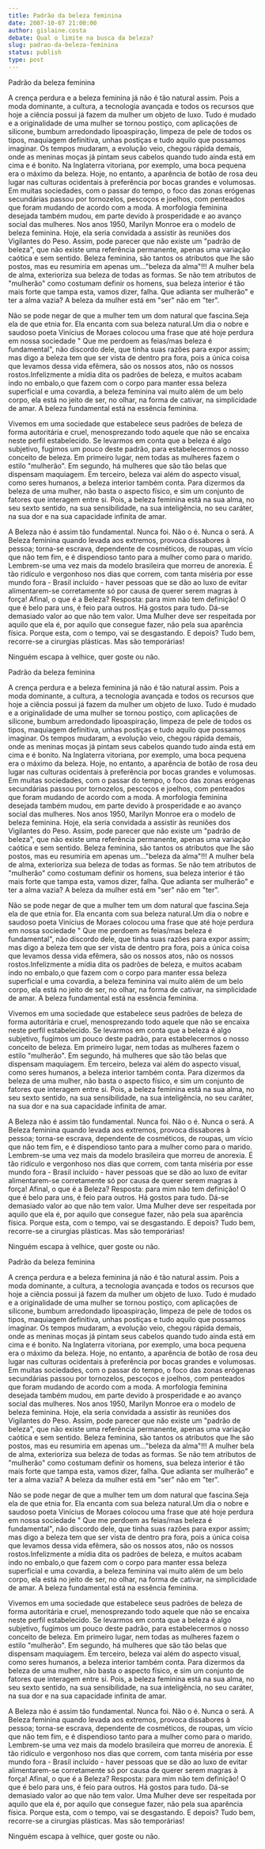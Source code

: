 ```yaml
---
title: Padrão da beleza feminina
date: 2007-10-07 21:00:00
author: gislaine.costa
debate: Qual o limite na busca da beleza?
slug: padrao-da-beleza-feminina
status: publish 
type: post
---
```


Padrão da beleza feminina  

  

A crença perdura e a beleza feminina já não é tão natural assim. Pois a moda dominante, a cultura, a tecnologia avançada e todos os recursos que hoje a ciência possui já fazem da mulher um objeto de luxo. Tudo é mudado e a originalidade de uma mulher se tornou postiço, com aplicações de silicone, bumbum arredondado lipoaspiração, limpeza de pele de todos os tipos, maquiagem definitiva, unhas postiças e tudo aquilo que possamos imaginar. Os tempos mudaram, a evolução veio, chegou rápida demais, onde as meninas moças já pintam seus cabelos quando tudo ainda está em cima e é bonito. Na Inglaterra vitoriana, por exemplo, uma boca pequena era o máximo da beleza. Hoje, no entanto, a aparência de botão de rosa deu lugar nas culturas ocidentais à preferência por bocas grandes e volumosas. Em muitas sociedades, com o passar do tempo, o foco das zonas erógenas secundárias passou por tornozelos, pescoços e joelhos, com penteados que foram mudando de acordo com a moda. A morfologia feminina desejada também mudou, em parte devido à prosperidade e ao avanço social das mulheres. Nos anos 1950, Marilyn Monroe era o modelo de beleza feminina. Hoje, ela seria convidada a assistir às reuniões dos Vigilantes do Peso. Assim, pode parecer que não existe um "padrão de beleza", que não existe uma referência permanente, apenas uma variação caótica e sem sentido. Beleza feminina, são tantos os atributos que lhe são postos, mas eu resumiria em apenas um..."beleza da alma"!!! A mulher bela de alma, exterioriza sua beleza de todas as formas. Se não tem atributos de "mulherão" como costumam definir os homens, sua beleza interior é tão mais forte que tampa esta, vamos dizer, falha. Que adianta ser mulherão" e ter a alma vazia? A beleza da mulher está em "ser" não em "ter".  

Não se pode negar de que a mulher tem um dom natural que fascina.Seja ela de que etnia for. Ela encanta com sua beleza natural.Um dia o nobre e saudoso poeta Vinícius de Moraes colocou uma frase que até hoje perdura em nossa sociedade " Que me perdoem as feias/mas beleza é fundamental", não discordo dele, que tinha suas razões para expor assim; mas digo a beleza tem que ser vista de dentro pra fora, pois a única coisa que levamos dessa vida efêmera, são os nossos atos, não os nossos rostos.Infelizmente a mídia dita os padrões de beleza, e muitos acabam indo no embalo,o que fazem com o corpo para manter essa beleza superficial e uma covardia, a beleza feminina vai muito além de um belo corpo, ela está no jeito de ser, no olhar, na forma de cativar, na simplicidade de amar. A beleza fundamental está na essência feminina.  

  

Vivemos em uma sociedade que estabelece seus padrões de beleza de forma autoritária e cruel, menosprezando todo aquele que não se encaixa neste perfil estabelecido. Se levarmos em conta que a beleza é algo subjetivo, fugimos um pouco deste padrão, para estabelecermos o nosso conceito de beleza. Em primeiro lugar, nem todas as mulheres fazem o estilo "mulherão". Em segundo, há mulheres que são tão belas que dispensam maquiagem. Em terceiro, beleza vai além do aspecto visual, como seres humanos, a beleza interior também conta. Para dizermos da beleza de uma mulher, não basta o aspecto físico, e sim um conjunto de fatores que interagem entre si. Pois, a beleza feminina está na sua alma, no seu sexto sentido, na sua sensibilidade, na sua inteligência, no seu caráter, na sua dor e na sua capacidade infinita de amar.   

A Beleza não é assim tão fundamental. Nunca foi. Não o é. Nunca o será. A Beleza feminina quando levada aos extremos, provoca dissabores à pessoa; torna-se escrava, dependente de cosméticos, de roupas, um vício que não tem fim, e é dispendioso tanto para a mulher como para o marido. Lembrem-se uma vez mais da modelo brasileira que morreu de anorexia. É tão ridículo e vergonhoso nos dias que correm, com tanta miséria por esse mundo fora - Brasil incluído - haver pessoas que se dão ao luxo de evitar alimentarem-se corretamente só por causa de querer serem magras à força! Afinal, o que é a Beleza? Resposta: para mim não tem definição! O que é belo para uns, é feio para outros. Há gostos para tudo. Dá-se demasiado valor ao que não tem valor. Uma Mulher deve ser respeitada por aquilo que ela é, por aquilo que consegue fazer, não pela sua aparência física. Porque esta, com o tempo, vai se desgastando. E depois? Tudo bem, recorre-se a cirurgias plásticas. Mas são temporárias!   

Ninguém escapa à velhice, quer goste ou não.  

  

Padrão da beleza feminina  

  

A crença perdura e a beleza feminina já não é tão natural assim. Pois a moda dominante, a cultura, a tecnologia avançada e todos os recursos que hoje a ciência possui já fazem da mulher um objeto de luxo. Tudo é mudado e a originalidade de uma mulher se tornou postiço, com aplicações de silicone, bumbum arredondado lipoaspiração, limpeza de pele de todos os tipos, maquiagem definitiva, unhas postiças e tudo aquilo que possamos imaginar. Os tempos mudaram, a evolução veio, chegou rápida demais, onde as meninas moças já pintam seus cabelos quando tudo ainda está em cima e é bonito. Na Inglaterra vitoriana, por exemplo, uma boca pequena era o máximo da beleza. Hoje, no entanto, a aparência de botão de rosa deu lugar nas culturas ocidentais à preferência por bocas grandes e volumosas. Em muitas sociedades, com o passar do tempo, o foco das zonas erógenas secundárias passou por tornozelos, pescoços e joelhos, com penteados que foram mudando de acordo com a moda. A morfologia feminina desejada também mudou, em parte devido à prosperidade e ao avanço social das mulheres. Nos anos 1950, Marilyn Monroe era o modelo de beleza feminina. Hoje, ela seria convidada a assistir às reuniões dos Vigilantes do Peso. Assim, pode parecer que não existe um "padrão de beleza", que não existe uma referência permanente, apenas uma variação caótica e sem sentido. Beleza feminina, são tantos os atributos que lhe são postos, mas eu resumiria em apenas um..."beleza da alma"!!! A mulher bela de alma, exterioriza sua beleza de todas as formas. Se não tem atributos de "mulherão" como costumam definir os homens, sua beleza interior é tão mais forte que tampa esta, vamos dizer, falha. Que adianta ser mulherão" e ter a alma vazia? A beleza da mulher está em "ser" não em "ter".  

Não se pode negar de que a mulher tem um dom natural que fascina.Seja ela de que etnia for. Ela encanta com sua beleza natural.Um dia o nobre e saudoso poeta Vinícius de Moraes colocou uma frase que até hoje perdura em nossa sociedade " Que me perdoem as feias/mas beleza é fundamental", não discordo dele, que tinha suas razões para expor assim; mas digo a beleza tem que ser vista de dentro pra fora, pois a única coisa que levamos dessa vida efêmera, são os nossos atos, não os nossos rostos.Infelizmente a mídia dita os padrões de beleza, e muitos acabam indo no embalo,o que fazem com o corpo para manter essa beleza superficial e uma covardia, a beleza feminina vai muito além de um belo corpo, ela está no jeito de ser, no olhar, na forma de cativar, na simplicidade de amar. A beleza fundamental está na essência feminina.  

  

Vivemos em uma sociedade que estabelece seus padrões de beleza de forma autoritária e cruel, menosprezando todo aquele que não se encaixa neste perfil estabelecido. Se levarmos em conta que a beleza é algo subjetivo, fugimos um pouco deste padrão, para estabelecermos o nosso conceito de beleza. Em primeiro lugar, nem todas as mulheres fazem o estilo "mulherão". Em segundo, há mulheres que são tão belas que dispensam maquiagem. Em terceiro, beleza vai além do aspecto visual, como seres humanos, a beleza interior também conta. Para dizermos da beleza de uma mulher, não basta o aspecto físico, e sim um conjunto de fatores que interagem entre si. Pois, a beleza feminina está na sua alma, no seu sexto sentido, na sua sensibilidade, na sua inteligência, no seu caráter, na sua dor e na sua capacidade infinita de amar.   

A Beleza não é assim tão fundamental. Nunca foi. Não o é. Nunca o será. A Beleza feminina quando levada aos extremos, provoca dissabores à pessoa; torna-se escrava, dependente de cosméticos, de roupas, um vício que não tem fim, e é dispendioso tanto para a mulher como para o marido. Lembrem-se uma vez mais da modelo brasileira que morreu de anorexia. É tão ridículo e vergonhoso nos dias que correm, com tanta miséria por esse mundo fora - Brasil incluído - haver pessoas que se dão ao luxo de evitar alimentarem-se corretamente só por causa de querer serem magras à força! Afinal, o que é a Beleza? Resposta: para mim não tem definição! O que é belo para uns, é feio para outros. Há gostos para tudo. Dá-se demasiado valor ao que não tem valor. Uma Mulher deve ser respeitada por aquilo que ela é, por aquilo que consegue fazer, não pela sua aparência física. Porque esta, com o tempo, vai se desgastando. E depois? Tudo bem, recorre-se a cirurgias plásticas. Mas são temporárias!   

Ninguém escapa à velhice, quer goste ou não.  

  

Padrão da beleza feminina  

  

A crença perdura e a beleza feminina já não é tão natural assim. Pois a moda dominante, a cultura, a tecnologia avançada e todos os recursos que hoje a ciência possui já fazem da mulher um objeto de luxo. Tudo é mudado e a originalidade de uma mulher se tornou postiço, com aplicações de silicone, bumbum arredondado lipoaspiração, limpeza de pele de todos os tipos, maquiagem definitiva, unhas postiças e tudo aquilo que possamos imaginar. Os tempos mudaram, a evolução veio, chegou rápida demais, onde as meninas moças já pintam seus cabelos quando tudo ainda está em cima e é bonito. Na Inglaterra vitoriana, por exemplo, uma boca pequena era o máximo da beleza. Hoje, no entanto, a aparência de botão de rosa deu lugar nas culturas ocidentais à preferência por bocas grandes e volumosas. Em muitas sociedades, com o passar do tempo, o foco das zonas erógenas secundárias passou por tornozelos, pescoços e joelhos, com penteados que foram mudando de acordo com a moda. A morfologia feminina desejada também mudou, em parte devido à prosperidade e ao avanço social das mulheres. Nos anos 1950, Marilyn Monroe era o modelo de beleza feminina. Hoje, ela seria convidada a assistir às reuniões dos Vigilantes do Peso. Assim, pode parecer que não existe um "padrão de beleza", que não existe uma referência permanente, apenas uma variação caótica e sem sentido. Beleza feminina, são tantos os atributos que lhe são postos, mas eu resumiria em apenas um..."beleza da alma"!!! A mulher bela de alma, exterioriza sua beleza de todas as formas. Se não tem atributos de "mulherão" como costumam definir os homens, sua beleza interior é tão mais forte que tampa esta, vamos dizer, falha. Que adianta ser mulherão" e ter a alma vazia? A beleza da mulher está em "ser" não em "ter".  

Não se pode negar de que a mulher tem um dom natural que fascina.Seja ela de que etnia for. Ela encanta com sua beleza natural.Um dia o nobre e saudoso poeta Vinícius de Moraes colocou uma frase que até hoje perdura em nossa sociedade " Que me perdoem as feias/mas beleza é fundamental", não discordo dele, que tinha suas razões para expor assim; mas digo a beleza tem que ser vista de dentro pra fora, pois a única coisa que levamos dessa vida efêmera, são os nossos atos, não os nossos rostos.Infelizmente a mídia dita os padrões de beleza, e muitos acabam indo no embalo,o que fazem com o corpo para manter essa beleza superficial e uma covardia, a beleza feminina vai muito além de um belo corpo, ela está no jeito de ser, no olhar, na forma de cativar, na simplicidade de amar. A beleza fundamental está na essência feminina.  

  

Vivemos em uma sociedade que estabelece seus padrões de beleza de forma autoritária e cruel, menosprezando todo aquele que não se encaixa neste perfil estabelecido. Se levarmos em conta que a beleza é algo subjetivo, fugimos um pouco deste padrão, para estabelecermos o nosso conceito de beleza. Em primeiro lugar, nem todas as mulheres fazem o estilo "mulherão". Em segundo, há mulheres que são tão belas que dispensam maquiagem. Em terceiro, beleza vai além do aspecto visual, como seres humanos, a beleza interior também conta. Para dizermos da beleza de uma mulher, não basta o aspecto físico, e sim um conjunto de fatores que interagem entre si. Pois, a beleza feminina está na sua alma, no seu sexto sentido, na sua sensibilidade, na sua inteligência, no seu caráter, na sua dor e na sua capacidade infinita de amar.   

A Beleza não é assim tão fundamental. Nunca foi. Não o é. Nunca o será. A Beleza feminina quando levada aos extremos, provoca dissabores à pessoa; torna-se escrava, dependente de cosméticos, de roupas, um vício que não tem fim, e é dispendioso tanto para a mulher como para o marido. Lembrem-se uma vez mais da modelo brasileira que morreu de anorexia. É tão ridículo e vergonhoso nos dias que correm, com tanta miséria por esse mundo fora - Brasil incluído - haver pessoas que se dão ao luxo de evitar alimentarem-se corretamente só por causa de querer serem magras à força! Afinal, o que é a Beleza? Resposta: para mim não tem definição! O que é belo para uns, é feio para outros. Há gostos para tudo. Dá-se demasiado valor ao que não tem valor. Uma Mulher deve ser respeitada por aquilo que ela é, por aquilo que consegue fazer, não pela sua aparência física. Porque esta, com o tempo, vai se desgastando. E depois? Tudo bem, recorre-se a cirurgias plásticas. Mas são temporárias!   

Ninguém escapa à velhice, quer goste ou não.  

